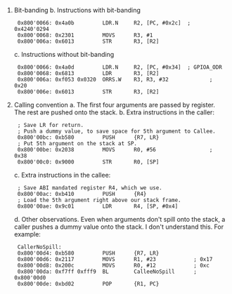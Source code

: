 1. Bit-banding
    b. Instructions with bit-banding

        0x800'0066: 0x4a0b         LDR.N     R2, [PC, #0x2c]  ; 0x4240'0294
        0x800'0068: 0x2301         MOVS      R3, #1
        0x800'006a: 0x6013         STR       R3, [R2]

    c. Instructions without bit-banding
    
        0x800'0066: 0x4a0d         LDR.N     R2, [PC, #0x34]  ; GPIOA_ODR
        0x800'0068: 0x6813         LDR       R3, [R2]
        0x800'006a: 0xf053 0x0320  ORRS.W    R3, R3, #32             ; 0x20
        0x800'006e: 0x6013         STR       R3, [R2]

2. Calling convention
    a. The first four arguments are passed by register. The rest are pushed onto the stack.
    b. Extra instructions in the caller:

        ; Save LR for return.
        ; Push a dummy value, to save space for 5th argument to Callee.
        0x800'00bc: 0xb580         PUSH      {R7, LR}
        ; Put 5th argument on the stack at SP.
        0x800'00be: 0x2038         MOVS      R0, #56                 ; 0x38
        0x800'00c0: 0x9000         STR       R0, [SP]

    c. Extra instructions in the callee:
    
        ; Save ABI mandated register R4, which we use.
        0x800'00ac: 0xb410         PUSH      {R4}
        ; Load the 5th argument right above our stack frame.
        0x800'00ae: 0x9c01         LDR       R4, [SP, #0x4]

    d. Other observations. Even when arguments don't spill onto the stack, a caller pushes a dummy value onto the stack. I don't understand this. For example:
    
        CallerNoSpill:
        0x800'00d4: 0xb580         PUSH      {R7, LR}
        0x800'00d6: 0x2117         MOVS      R1, #23            ; 0x17
        0x800'00d8: 0x200c         MOVS      R0, #12            ; 0xc
        0x800'00da: 0xf7ff 0xfff9  BL        CalleeNoSpill      ; 0x800'00d0
        0x800'00de: 0xbd02         POP       {R1, PC}

